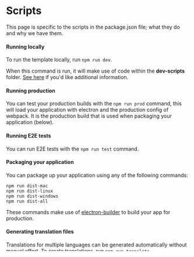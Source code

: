 # Scripts

This page is specific to the scripts in the package.json file; what they do and why we have them.

#### Running locally

To run the template locally, run `npm run dev`.

When this command is run, it will make use of code within the **dev-scripts** folder. [See here](https://github.com/reZach/secure-electron-template/blob/master/docs/architecture.md#dev-scripts) if you'd like additional information.

#### Running production

You can test your production builds with the `npm run prod` command, this will load your application with electron and the production config of webpack. It is the production build that is used when packaging your application (below).

#### Running E2E tests

You can run E2E tests with the `npm run test` command.

#### Packaging your application

You can package up your application using any of the following commands:

```
npm run dist-mac
npm run dist-linux
npm run dist-windows
npm run dist-all
```

These commands make use of [electron-builder](https://www.electron.build) to build your app for production.

#### Generating translation files

Translations for multiple languages can be generated automatically without manual effort. To create translations, run `npm run translate`.

> Note - There are additional details/setup that must be done the first time in `app/electron/localization/translateMissing.js` before running the command successfully. There is also additional information in this file how the translation process works.

#### Audit your application

Thanks to [`@doyensec/electronegativity`](https://github.com/doyensec/electronegativity), we can audit that our application meets all of the secure practices as recommended by the Electron team. To run it, run `npm run audit-app`.

> Note - there are limitations of AST/DOM parsing (which the package uses) to verify secure practices. Some results of the report are false positives (ie. `LIMIT_NAVIGATION_GLOBAL_CHECK` and `PERMISSION_REQUEST_HANDLER_GLOBAL_CHECK`).
